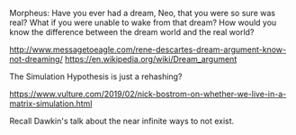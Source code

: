 Morpheus: Have you ever had a dream, Neo, that you were so sure was real? What if you were unable to wake from that dream? How would you know the difference between the dream world and the real world?

http://www.messagetoeagle.com/rene-descartes-dream-argument-know-not-dreaming/
https://en.wikipedia.org/wiki/Dream_argument

The Simulation Hypothesis is just a rehashing?


https://www.vulture.com/2019/02/nick-bostrom-on-whether-we-live-in-a-matrix-simulation.html

Recall Dawkin's talk about the near infinite ways to not exist.